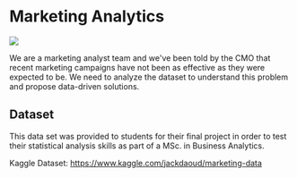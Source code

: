 # Marketing Analytics

<img src="https://www.haleymarketing.com/wp-content/uploads/2020/07/graphs-job-laptop-papers-590016-1.jpg" />

We are a marketing analyst team and we've been told by the CMO that recent marketing campaigns have not been as effective as they were expected to be. We need to analyze the dataset to understand this problem and propose data-driven solutions.

## Dataset

This data set was provided to students for their final project in order to test their statistical analysis skills as part of a MSc. in Business Analytics.

Kaggle Dataset: https://www.kaggle.com/jackdaoud/marketing-data